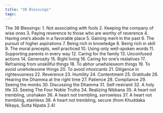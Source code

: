 ```yaml
---
title: "38 Blessings"
tags: 
---
```


The 38 Blessings: 1. Not associating with fools 2. Keeping the company of wise ones 3. Paying reverence to those who are worthy of reverence 4. Having one‘s abode in a favorable place 5. Gaining merit in the past 6. The pursuit of higher aspirations 7. Being rich in knowledge 8. Being rich in skill 9. The moral precepts, well practiced 10. Using only well-spoken words 11. Supporting parents in every way 12. Caring for the family 13. Unconfused actions 14. Generosity 15. Right living 16. Caring for one‘s realatives 17. Refraining from unskillful things 18. To abhor unwholeseom things 19. To avoid unwholesome things 20. To avoid intoxicants 21. Diligence in righteousness 22. Reverence 23. Humility 24. Contentment 25. Gratitude 26. Hearing the Dhamma at the right time 27. Patience 28. Compliance 29. Seeing the monks 30. Discussing the Dhamma 31. Self-restraint 32. A holy life 33. Seeing The Four Noble Truths 34. Realizing Nibbana 35. A heart not trembling, unshaken 36. A heart not trembling, sorrowless 37. A heart not trembling, stainless 38. A heart not trembling, secure (from Khuddaka Nikaya, Sutta Nipata 2.4)